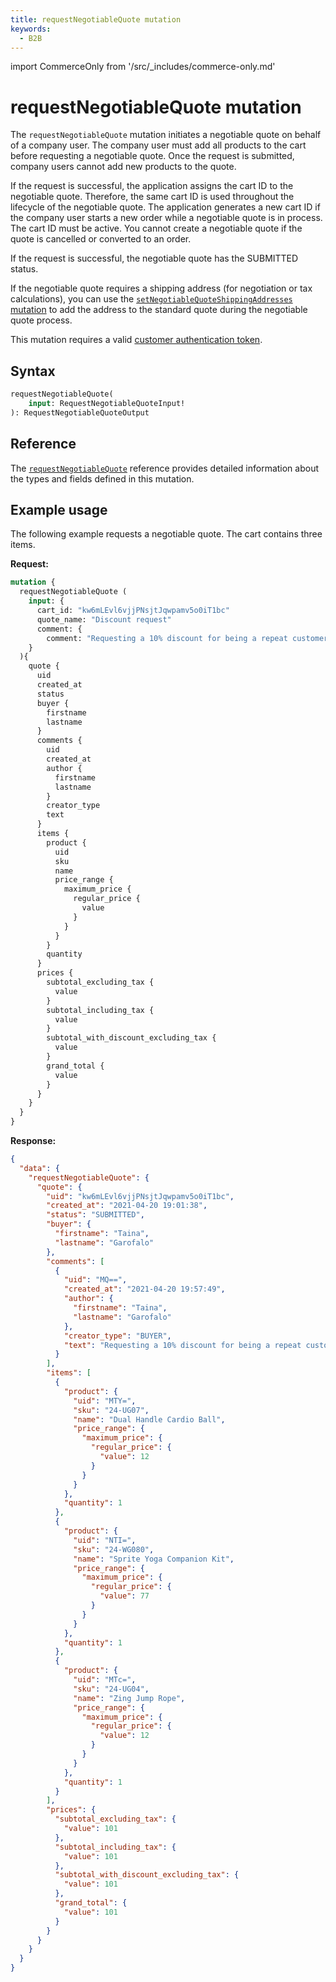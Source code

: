 ```yaml
---
title: requestNegotiableQuote mutation
keywords:
  - B2B
---
```


import CommerceOnly from '/src/_includes/commerce-only.md'

<CommerceOnly />

# requestNegotiableQuote mutation

The `requestNegotiableQuote` mutation initiates a negotiable quote on behalf of a company user. The company user must add all products to the cart before requesting a negotiable quote. Once the request is submitted, company users cannot add new products to the quote.

If the request is successful, the application assigns the cart ID to the negotiable quote. Therefore, the same cart ID is used throughout the lifecycle of the negotiable quote. The application generates a new cart ID if the company user starts a new order while a negotiable quote is in process. The cart ID must be active. You cannot create a negotiable quote if the quote is cancelled or converted to an order.

If the request is successful, the negotiable quote has the SUBMITTED status.

<InlineAlert variant="info" slots="text" />

If the negotiable quote requires a shipping address (for negotiation or tax calculations), you can use the [`setNegotiableQuoteShippingAddresses` mutation](set-shipping-address.md) to add the address to the standard quote during the negotiable quote process.

This mutation requires a valid [customer authentication token](../../../customer/mutations/generate-token.md).

## Syntax

```graphql
requestNegotiableQuote(
    input: RequestNegotiableQuoteInput!
): RequestNegotiableQuoteOutput
```

## Reference

The [`requestNegotiableQuote`](https://developer.adobe.com/commerce/webapi/graphql-api/index.html#mutation-requestNegotiableQuote) reference provides detailed information about the types and fields defined in this mutation.

## Example usage

The following example requests a negotiable quote. The cart contains three items.

**Request:**

```graphql
mutation {
  requestNegotiableQuote (
    input: {
      cart_id: "kw6mLEvl6vjjPNsjtJqwpamv5o0iT1bc"
      quote_name: "Discount request"
      comment: {
        comment: "Requesting a 10% discount for being a repeat customer."}
    }
  ){
    quote {
      uid
      created_at
      status
      buyer {
        firstname
        lastname
      }
      comments {
        uid
        created_at
        author {
          firstname
          lastname
        }
        creator_type
        text
      }
      items {
        product {
          uid
          sku
          name
          price_range {
            maximum_price {
              regular_price {
                value
              }
            }
          }
        }
        quantity
      }
      prices {
        subtotal_excluding_tax {
          value
        }
        subtotal_including_tax {
          value
        }
        subtotal_with_discount_excluding_tax {
          value
        }
        grand_total {
          value
        }
      }
    }
  }
}
```

**Response:**

```json
{
  "data": {
    "requestNegotiableQuote": {
      "quote": {
        "uid": "kw6mLEvl6vjjPNsjtJqwpamv5o0iT1bc",
        "created_at": "2021-04-20 19:01:38",
        "status": "SUBMITTED",
        "buyer": {
          "firstname": "Taina",
          "lastname": "Garofalo"
        },
        "comments": [
          {
            "uid": "MQ==",
            "created_at": "2021-04-20 19:57:49",
            "author": {
              "firstname": "Taina",
              "lastname": "Garofalo"
            },
            "creator_type": "BUYER",
            "text": "Requesting a 10% discount for being a repeat customer."
          }
        ],
        "items": [
          {
            "product": {
              "uid": "MTY=",
              "sku": "24-UG07",
              "name": "Dual Handle Cardio Ball",
              "price_range": {
                "maximum_price": {
                  "regular_price": {
                    "value": 12
                  }
                }
              }
            },
            "quantity": 1
          },
          {
            "product": {
              "uid": "NTI=",
              "sku": "24-WG080",
              "name": "Sprite Yoga Companion Kit",
              "price_range": {
                "maximum_price": {
                  "regular_price": {
                    "value": 77
                  }
                }
              }
            },
            "quantity": 1
          },
          {
            "product": {
              "uid": "MTc=",
              "sku": "24-UG04",
              "name": "Zing Jump Rope",
              "price_range": {
                "maximum_price": {
                  "regular_price": {
                    "value": 12
                  }
                }
              }
            },
            "quantity": 1
          }
        ],
        "prices": {
          "subtotal_excluding_tax": {
            "value": 101
          },
          "subtotal_including_tax": {
            "value": 101
          },
          "subtotal_with_discount_excluding_tax": {
            "value": 101
          },
          "grand_total": {
            "value": 101
          }
        }
      }
    }
  }
}
```
